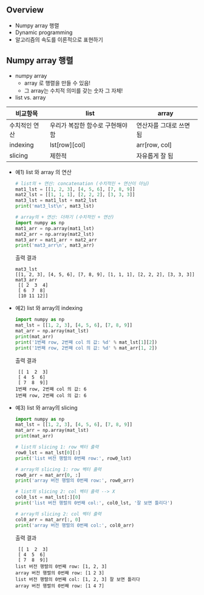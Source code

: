 ## Overview
- Numpy array 행렬
- Dynamic programming
- 알고리즘의 속도를 이론적으로 표현하기

## Numpy array 행렬
- numpy array
    - array 로 행렬을 만들 수 있음!
    - 그 array는 수치적 의미를 갖는 숫자 그 자체!
- list vs. array

|비교항목     |list        |array         |
|------------|------------|--------------|
|수치적인 연산 |우리가 복잡한 함수로 구현해야 함| 연산자를 그대로 쓰면 됨|
|indexing    |lst[row][col]|arr[row, col]|
|slicing     |제한적        |자유롭게 잘 됨|

- 예1) list 와 array 의 연산
    ```python
    # list의 + 연산: concatenation (수치적인 + 연산이 아님)
    mat1_lst = [[1, 2, 3], [4, 5, 6], [7, 8, 9]]
    mat2_lst = [[1, 1, 1], [2, 2, 2], [3, 3, 3]]
    mat3_lst = mat1_lst + mat2_lst
    print('mat3_lst\n', mat3_lst)

    # array의 + 연산: 더하기 (수치적인 + 연산)
    import numpy as np
    mat1_arr = np.array(mat1_lst)
    mat2_arr = np.array(mat2_lst)
    mat3_arr = mat1_arr + mat2_arr
    print('mat3_arr\n', mat3_arr)
    ```
    출력 결과
    ```
    mat3_lst
    [[1, 2, 3], [4, 5, 6], [7, 8, 9], [1, 1, 1], [2, 2, 2], [3, 3, 3]]
    mat3_arr
     [[ 2  3  4]
     [ 6  7  8]
     [10 11 12]]
    ```
- 예2) list 와 array의 indexing
    ```python
    import numpy as np
    mat_lst = [[1, 2, 3], [4, 5, 6], [7, 8, 9]]
    mat_arr = np.array(mat_lst)
    print(mat_arr)
    print('1번째 row, 2번째 col 의 값: %d' % mat_lst[1][2])
    print('1번째 row, 2번째 col 의 값: %d' % mat_arr[1, 2])
    ```
    출력 결과
    ```
     [[ 1  2  3]
     [ 4  5  6]
     [ 7  8  9]]
    1번째 row, 2번째 col 의 값: 6
    1번째 row, 2번째 col 의 값: 6
    ```
- 예3) list 와 array의 slicing
    ```python
    import numpy as np
    mat_lst = [[1, 2, 3], [4, 5, 6], [7, 8, 9]]
    mat_arr = np.array(mat_lst)
    print(mat_arr)

    # list의 slicing 1: row 벡터 출력
    row0_lst = mat_lst[0][:]
    print('list 버전 행렬의 0번째 row:', row0_lst)

    # array의 slicing 1: row 벡터 출력
    row0_arr = mat_arr[0, :]
    print('array 버전 행렬의 0번째 row:', row0_arr)

    # list의 slicing 2: col 벡터 출력 --> X
    col0_lst = mat_lst[:][0]
    print('list 버전 행렬의 0번째 col:', col0_lst, '잘 보면 틀리다')

    # array의 slicing 2: col 벡터 출력
    col0_arr = mat_arr[:, 0]
    print('array 버전 행렬의 0번째 col:', col0_arr)
    ```
    출력 결과
    ```
     [[ 1  2  3]
     [ 4  5  6]
     [ 7  8  9]]
    list 버전 행렬의 0번째 row: [1, 2, 3]
    array 버전 행렬의 0번째 row: [1 2 3]
    list 버전 행렬의 0번째 col: [1, 2, 3] 잘 보면 틀리다
    array 버전 행렬의 0번째 row: [1 4 7]
    ```
